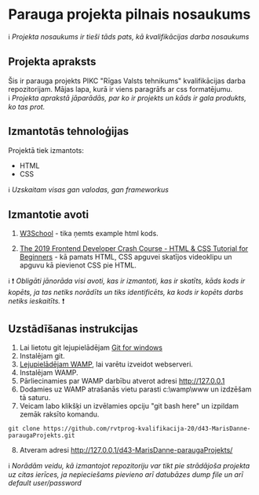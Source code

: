 # Parauga projekta pilnais nosaukums
:information_source: *Projekta nosaukums ir tieši tāds pats, kā kvalifikācijas darba nosaukums*

## Projekta apraksts
Šis ir parauga projekts PIKC "Rīgas Valsts tehnikums" kvalifikācijas darba repozitorijam. Mājas lapa, kurā ir viens paragrāfs ar css formatējumu.  
:information_source: *Projekta aprakstā jāparādās, par ko ir projekts un kāds ir gala produkts, ko tas prot.*

## Izmantotās tehnoloģijas
Projektā tiek izmantots:
- HTML
- CSS
  
:information_source: *Uzskaitam visas gan valodas, gan frameworkus*

## Izmantotie avoti
1. [W3School](https://www.w3schools.com/html/default.asp) - tika ņemts example html kods.

2. [The 2019 Frontend Developer Crash Course - HTML & CSS Tutorial for Beginners](https://www.youtube.com/watch?v=8gNrZ4lAnAw) - kā pamats HTML, CSS apguvei skatījos videoklipu un apguvu kā pievienot CSS pie HTML.
  
:information_source: :exclamation: *Obligāti jānorāda visi avoti, kas ir izmantoti, kas ir skatīts, kāds kods ir kopēts, ja tas netiks norādīts un tiks identificēts, ka kods ir kopēts darbs netiks ieskaitīts.* :exclamation:

## Uzstādīšanas instrukcijas
1. Lai lietotu git lejupielādējam [Git for windows](https://git-scm.com/download/win)
2. Instalējam git.
3. [Lejupielādējam WAMP](http://www.wampserver.com/en/), lai varētu izveidot webserveri.
4. Instalējam WAMP.
5. Pārliecinamies par WAMP darbību atverot adresi http://127.0.0.1
6. Dodamies uz WAMP atrašanās vietu parasti c:\wamp\www un izdzēšam tā saturu.
7. Veicam labo klikšķi un izvēlamies opciju "git bash here" un izpildam zemāk raksīto komandu.
```
git clone https://github.com/rvtprog-kvalifikacija-20/d43-MarisDanne-paraugaProjekts.git
```
8. Atveram adresi http://127.0.0.1/d43-MarisDanne-paraugaProjekts/ 
  
:information_source: *Norādām veidu, kā izmantojot repozitoriju var tikt pie strādājoša projekta uz citas ierīces, ja nepieciešams pievieno arī datubāzes dump file un arī default user/password*
